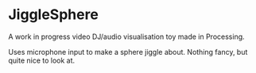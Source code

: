 # JiggleSphere
A work in progress video DJ/audio visualisation toy made in Processing.

Uses microphone input to make a sphere jiggle about. Nothing fancy, but quite nice to look at.
